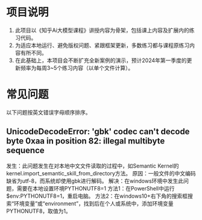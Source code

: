 # 项目说明
1. 此项目以《知乎Ai大模型课程》讲授内容为骨架，包括课上内容及扩展内的练习代码。
2. 为适应本地运行、避免版权问题、紧跟框架更新，多数练习都与课程原练习内容有所不同。
3. 在此基础上，本项目会不断扩充全新案例的演示，预计2024年第一季度的更新频率为每周3~5个练习内容（以单个文件计算）。

# 常见问题
以下问题按英文错误字母顺序排序。
## UnicodeDecodeError: 'gbk' codec can't decode byte 0xaa in position 82: illegal multibyte sequence
发生：此问题发生在对本地中文文件读取的过程中，如Semantic Kernel的kernel.import_semantic_skill_from_directory方法。
原因：一般文件的中文编码缺省为utf-8，而系统却使用gbk进行解码。
解决：在windows环境中发生此问题，需要在本地设置环境PYTHONUTF8=1
方法1：在PowerShell中运行$env:PYTHONUTF8=1，重启电脑。
方法2：在windows10+右下角的搜索框搜索“环境变量”或“environment”，找到后在个人或系统中，添加环境变量PYTHONUTF8，取值为1。